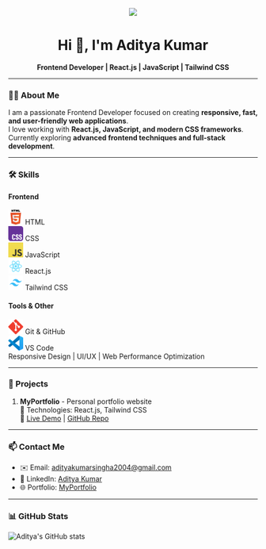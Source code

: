 <p align="center">
  <img src="https://media.giphy.com/media/hvRJCLFzcasrR4ia7z/giphy.gif" width="150"/>
</p>

<h1 align="center">Hi 👋, I'm Aditya Kumar</h1>
<p align="center">
  <strong>Frontend Developer | React.js | JavaScript | Tailwind CSS</strong>
</p>

---

### 👨‍💻 About Me
I am a passionate Frontend Developer focused on creating **responsive, fast, and user-friendly web applications**.  
I love working with **React.js, JavaScript, and modern CSS frameworks**.  
Currently exploring **advanced frontend techniques and full-stack development**.

---

### 🛠 Skills

#### Frontend
<img src="https://raw.githubusercontent.com/github/explore/main/topics/html/html.png" width="30"/> HTML  
<img src="https://raw.githubusercontent.com/github/explore/main/topics/css/css.png" width="30"/> CSS  
<img src="https://raw.githubusercontent.com/github/explore/main/topics/javascript/javascript.png" width="30"/> JavaScript  
<img src="https://raw.githubusercontent.com/github/explore/main/topics/react/react.png" width="30"/> React.js  
<img src="https://raw.githubusercontent.com/github/explore/main/topics/tailwind/tailwind.png" width="30"/> Tailwind CSS  

#### Tools & Other
<img src="https://raw.githubusercontent.com/github/explore/main/topics/git/git.png" width="30"/> Git & GitHub  
<img src="https://raw.githubusercontent.com/github/explore/main/topics/vscode/vscode.png" width="30"/> VS Code  
Responsive Design | UI/UX | Web Performance Optimization  

---

### 🚀 Projects
1. **MyPortfolio** - Personal portfolio website  
   🔹 Technologies: React.js, Tailwind CSS  
   🔗 [Live Demo](my-portfolio-three-umber-17.vercel.app) | [GitHub Repo](https://github.com/Adityakumar954684/My-Portfolio)



---

### 📫 Contact Me
- ✉️ Email: adityakumarsingha2004@gmail.com   
- 🔗 LinkedIn: [Aditya Kumar](www.linkedin.com/in/aditya-kumar-638340280)  
- 🌐 Portfolio: [MyPortfolio](https://my-portfolio-three-umber-17.vercel.app)

---

### 📊 GitHub Stats
![Aditya's GitHub stats](https://github-readme-stats.vercel.app/api?username=yourusername&show_icons=true&theme=radical)
